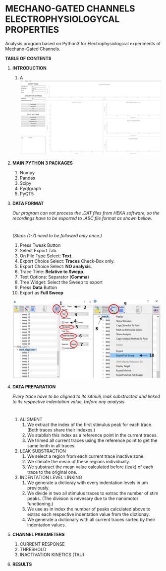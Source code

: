 # **MECHANO-GATED CHANNELS ELECTROPHYSIOLOGYCAL PROPERTIES**

Analysis program based on Python3 for Electrophysiological experiments of Mechano-Gated Channels.

**TABLE OF CONTENTS**

1. **INTRODUCTION**
   1. A
   ![Screen_Shot](Resources/img/Program_Screen_Shot.jpg)
2. **MAIN PYTHON 3 PACKAGES**
   1. Numpy
   2. Pandas
   3. Scipy
   4. Pyqtgraph
   5. PyQT5

3. **DATA FORMAT**
   
   *Our program can not process the .DAT files from HEKA software, so the recordings have to be exported to .ASC file format as shown bellow.*
   #
   *(Steps (1-7) need to be followed only once.)*
      1. Press Tweak Button
      2. Select Export Tab.
      3. On File Type Select: **Text**.
      4. Export Choice Select: **Traces** Check-Box only.
      5. Export Choice Select: **NO analysis**.
      6. Trace Time: **Relative to Swepp**.
      7. Text Options: Separator (**Comma**)
      8. Tree Widget:  Select the Sweep to export
      9. Press **Data** Button
      10. Export as **Full Sweep**
   
   ![HEKAEXP](Resources/img/HEKA_EXP.jpg)
4. **DATA PREPARATION**

   *Every trace have to be aligned to its sitmuli, leak substracted and linked to its respective indentation value, before any analysis*.
   #
      1. ALIGMENT
         1. We extract the index of the first stimulus peak for each trace. (Both traces share their indexes.)
         2. We stablish this index as a reference point in the current traces.
         3. We trimed all current traces using the reference point to get the same lenth in all traces.
      2. LEAK SUBSTRACTION
         1. We select a region from each current trace inactive zone.
         2. We stimate the mean of these regions individually.
         3. We substract the mean value calculated before (leak) of each trace to the original one.
      3. INDENTATION LEVEL LINKING
         1. We generate a dictioray with every indentation levels in μm previously.
         2. We divide in two all stimulus traces to extrac the number of stim peaks. (The division is nevesary due to the nanomotor functioning.)
         3. We use as in index the number of peaks calculated above to extrac each respective indentation value from the dictionay.
         4. We generate a dictionary with all current traces sorted by their indentation values.

5. **CHANNEL PARAMETERS**
   1. CURRENT RESPONSE
   2. THRESHOLD
   3. INACTIVATION KINETICS (TAU)
6. **RESULTS**